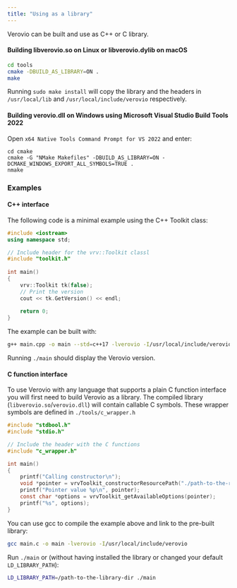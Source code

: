 ```yaml
---
title: "Using as a library"
---
```


Verovio can be built and use as C++ or C library.

#### Building libverovio.so on Linux or libverovio.dylib on macOS

```sh
cd tools
cmake -DBUILD_AS_LIBRARY=ON .
make
```

Running `sudo make install` will copy the library and the headers in `/usr/local/lib` and `/usr/local/include/verovio` respectively.

#### Building verovio.dll on Windows using Microsoft Visual Studio Build Tools 2022

Open `x64 Native Tools Command Prompt for VS 2022` and enter:

```
cd cmake
cmake -G "NMake Makefiles" -DBUILD_AS_LIBRARY=ON -DCMAKE_WINDOWS_EXPORT_ALL_SYMBOLS=TRUE .
nmake
```

### Examples

#### C++ interface

The following code is a minimal example using the C++ Toolkit class:

```cpp
#include <iostream>
using namespace std;

// Include header for the vrv::Toolkit classl
#include "toolkit.h"
 
int main()
{
    vrv::Toolkit tk(false);
    // Print the version
    cout << tk.GetVersion() << endl;
 
    return 0;
}
```

The example can be built with:

```sh
g++ main.cpp -o main --std=c++17 -lverovio -I/usr/local/include/verovio
```

Running `./main` should display the Verovio version.

#### C function interface

To use Verovio with any language that supports a plain C function interface you will first need to build Verovio as a library.
The compiled library (`libverovio.so`/`verovio.dll`) will contain callable C symbols. These wrapper symbols are defined in `./tools/c_wrapper.h`

```c
#include "stdbool.h"
#include "stdio.h"

// Include the header with the C functions
#include "c_wrapper.h"

int main()
{
    printf("Calling constructor\n");
    void *pointer = vrvToolkit_constructorResourcePath("./path-to-the-resource-dir");
    printf("Pointer value %p\n", pointer);
    const char *options = vrvToolkit_getAvailableOptions(pointer);
    printf("%s", options);
}
```

You can use gcc to compile the example above and link to the pre-built library:

```sh
gcc main.c -o main -lverovio -I/usr/local/include/verovio
```

Run `./main` or (without having installed the library or changed your default `LD_LIBRARY_PATH`):

```sh
LD_LIBRARY_PATH=/path-to-the-library-dir ./main
```
